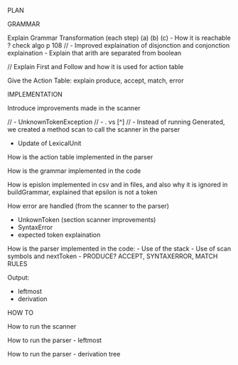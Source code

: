 PLAN

GRAMMAR

Explain Grammar Transformation (each step) (a) (b) (c)
    - How it is reachable ? check algo p 108
//    - Improved explaination of disjonction and conjonction explaination
    - Explain that arith are separated from boolean

// Explain First and Follow and how it is used for action table

Give the Action Table: explain produce, accept, match, error


IMPLEMENTATION

Introduce improvements made in the scanner

// - UnknownTokenException
// - . vs [^]
// - Instead of running Generated, we created a method scan to call the
 scanner in the parser
 - Update of LexicalUnit

How is the action table implemented in the parser

How is the grammar implemented in the code

How is epislon implemented in csv and in files, and also why it is ignored
in buildGrammar, explained that epsilon is not a token

How error are handled (from the scanner to the parser)
  -  UnkownToken (section scanner improvements)
  - SyntaxError
  - expected token explaination

How is the parser implemented in the code:
    - Use of the stack
    - Use of scan symbols and nextToken
    - PRODUCE? ACCEPT, SYNTAXERROR, MATCH RULES

Output:
  - leftmost
  - derivation

HOW TO

How to run the scanner

How to run the parser - leftmost

How to run the parser - derivation tree

